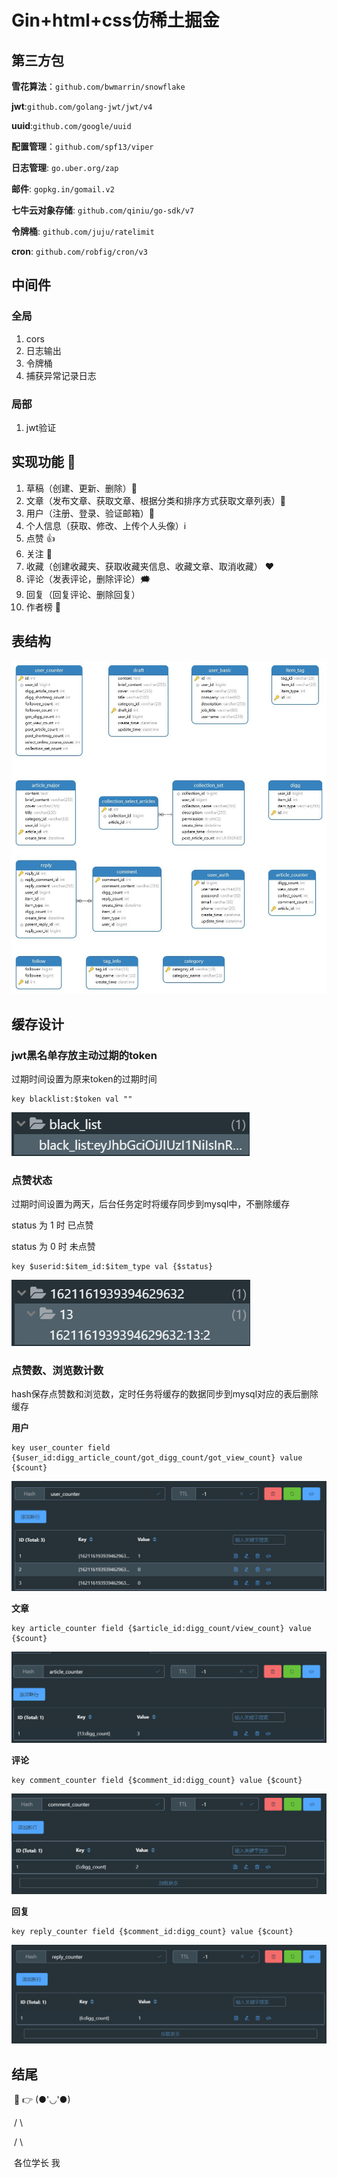 # Gin+html+css仿稀土掘金

## 第三方包

**雪花算法**：`github.com/bwmarrin/snowflake`

**jwt**:`github.com/golang-jwt/jwt/v4`

**uuid**:`github.com/google/uuid`

**配置管理**：`github.com/spf13/viper`

**日志管理**:   `go.uber.org/zap`

**邮件**:  `gopkg.in/gomail.v2`

**七牛云对象存储**: `github.com/qiniu/go-sdk/v7`

**令牌桶**: `github.com/juju/ratelimit`

**cron**: `github.com/robfig/cron/v3`

## 中间件

### 全局

1. cors
2. 日志输出
3. 令牌桶
4. 捕获异常记录日志

### 局部

1. jwt验证

## 实现功能 :tada:

1. 草稿（创建、更新、删除）:scroll:
2. 文章（发布文章、获取文章、根据分类和排序方式获取文章列表）:bookmark_tabs:
3. 用户（注册、登录、验证邮箱）:bust_in_silhouette:
4. 个人信息（获取、修改、上传个人头像）:information_source:
5. 点赞 :+1:
6. 关注 :eyes:
7. 收藏（创建收藏夹、获取收藏夹信息、收藏文章、取消收藏） :heart:
8. 评论（发表评论，删除评论）:right_anger_bubble:
9. 回复（回复评论、删除回复）
10. 作者榜  :triangular_flag_on_post:

## 表结构

![](.\db.jpg)

## **缓存设计**

### jwt黑名单存放主动过期的token

过期时间设置为原来token的过期时间

```
key blacklist:$token val ""
```

![cache1](.\cache\cache1.png)

### 点赞状态

过期时间设置为两天，后台任务定时将缓存同步到mysql中，不删除缓存

status 为 1 时 已点赞

status 为 0 时 未点赞 

```
key $userid:$item_id:$item_type val {$status}
```

![cache2](.\cache\cache2.png)

### 点赞数、浏览数计数

hash保存点赞数和浏览数，定时任务将缓存的数据同步到mysql对应的表后删除缓存

**用户**

```
key user_counter field {$user_id:digg_article_count/got_digg_count/got_view_count} value {$count}
```

![cache4](.\cache\cache4.png)

**文章**

```
key article_counter field {$article_id:digg_count/view_count} value {$count}
```

![cache5](.\cache\cache5.png)

**评论**

```
key comment_counter field {$comment_id:digg_count} value {$count}
```

![cache6](.\cache\cache6.png)

**回复**

```
key reply_counter field {$comment_id:digg_count} value {$count}
```

![cache7](.\cache\cache7.png)







## **结尾**

​                                              🤣           👉         (●'◡'●)

​                                          /                                                 \

​                                     /                                                            \

​                            各位学长                                                            我

